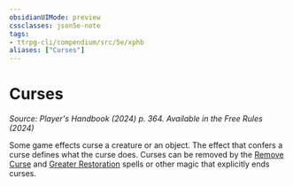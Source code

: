 ```yaml
---
obsidianUIMode: preview
cssclasses: json5e-note
tags:
- ttrpg-cli/compendium/src/5e/xphb
aliases: ["Curses"]
---
```

# Curses
*Source: Player's Handbook (2024) p. 364. Available in the Free Rules (2024)* 

Some game effects curse a creature or an object. The effect that confers a curse defines what the curse does. Curses can be removed by the [Remove Curse](/3-Compendium/CLI/spells/remove-curse-xphb.md) and [Greater Restoration](greater-restoration-xphb.md) spells or other magic that explicitly ends curses.
